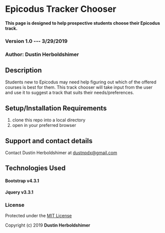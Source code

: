 # Epicodus Tracker Chooser

#### This page is designed to help prospective students choose their Epicodus track.

### Version 1.0 --- 3/29/2019

### Author: Dustin Herboldshimer

## Description

Students new to Epicodus may need help figuring out which of the offered courses is best for them.
This track chooser will take input from the user and use it to suggest a track that suits their
needs/preferences.

## Setup/Installation Requirements

1.  clone this repo into a local directory
2.  open in your preferred browser

<!-- ## Known Bugs -->


## Support and contact details

Contact Dustin Herboldshimer at dustnpdx@gmail.com

## Technologies Used

#### Bootstrap v4.3.1
#### Jquery v3.3.1

### License

Protected under the <a href="https://opensource.org/licenses/MIT">MIT License</a>

Copyright (c) 2019 **Dustin Herboldshimer**
